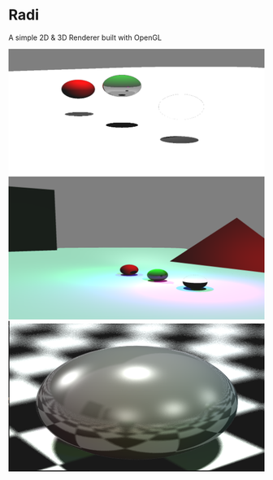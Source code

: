 # Radi
A simple 2D & 3D Renderer built with OpenGL

![Scene3](./images/Scene3.png)
![Scene4](./images/Scene4.png)
![DepthOfField](./images/DepthOfField.png)
